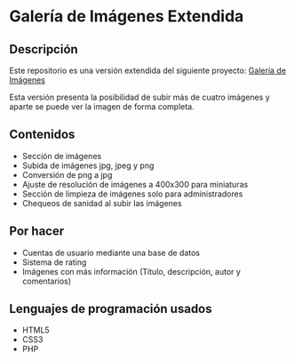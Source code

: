 # Galería de Imágenes Extendida

## Descripción
Este repositorio es una versión extendida del siguiente proyecto: [Galería de Imágenes](https://github.com/hddtomas/galeria-img)

Esta versión presenta la posibilidad de subir más de cuatro imágenes y aparte se puede ver la imagen de forma completa.

## Contenidos
- Sección de imágenes
- Subida de imágenes jpg, jpeg y png
- Conversión de png a jpg
- Ajuste de resolución de imágenes a 400x300 para miniaturas
- Sección de limpieza de imágenes solo para administradores
- Chequeos de sanidad al subir las imágenes

## Por hacer
- Cuentas de usuario mediante una base de datos
- Sistema de rating
- Imágenes con más información (Título, descripción, autor y comentarios)

## Lenguajes de programación usados
- HTML5
- CSS3
- PHP


